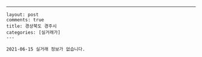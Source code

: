 ---
    layout: post
    comments: true
    title: 경상북도 경주시
    categories: [실거래가]
    ---

    2021-06-15 실거래 정보가 없습니다.

    